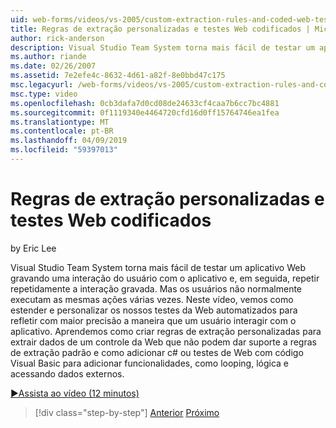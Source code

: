 ```yaml
---
uid: web-forms/videos/vs-2005/custom-extraction-rules-and-coded-web-tests
title: Regras de extração personalizadas e testes Web codificados | Microsoft Docs
author: rick-anderson
description: Visual Studio Team System torna mais fácil de testar um aplicativo Web gravando uma interação do usuário com o aplicativo e, em seguida, repetir repetidamente o re...
ms.author: riande
ms.date: 02/26/2007
ms.assetid: 7e2efe4c-8632-4d61-a82f-8e0bbd47c175
msc.legacyurl: /web-forms/videos/vs-2005/custom-extraction-rules-and-coded-web-tests
msc.type: video
ms.openlocfilehash: 0cb3dafa7d0cd08de24633cf4caa7b6cc7bc4881
ms.sourcegitcommit: 0f1119340e4464720cfd16d0ff15764746ea1fea
ms.translationtype: MT
ms.contentlocale: pt-BR
ms.lasthandoff: 04/09/2019
ms.locfileid: "59397013"
---
```

# <a name="custom-extraction-rules-and-coded-web-tests"></a>Regras de extração personalizadas e testes Web codificados

by Eric Lee

Visual Studio Team System torna mais fácil de testar um aplicativo Web gravando uma interação do usuário com o aplicativo e, em seguida, repetir repetidamente a interação gravada. Mas os usuários não normalmente executam as mesmas ações várias vezes. Neste vídeo, vemos como estender e personalizar os nossos testes da Web automatizados para refletir com maior precisão a maneira que um usuário interagir com o aplicativo. Aprendemos como criar regras de extração personalizadas para extrair dados de um controle da Web que não podem dar suporte a regras de extração padrão e como adicionar c# ou testes de Web com código Visual Basic para adicionar funcionalidades, como looping, lógica e acessando dados externos.

[&#9654;Assista ao vídeo (12 minutos)](https://channel9.msdn.com/Blogs/ASP-NET-Site-Videos/custom-extraction-rules-and-coded-web-tests)

> [!div class="step-by-step"]
> [Anterior](code-coverage-of-automated-tests.md)
> [Próximo](the-effects-of-caching.md)
